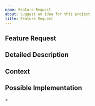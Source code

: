 ```yaml
---
name: Feature Request
about: Suggest an idea for this project
title: Feature Request
---
```


<!--- Please note this repository's Issue Tracker is not being watched.
Issues are instead being tracked in our public Jira project:
https://jira.mongodb.org/projects/COMPASS/summary
-->

<!--- Provide a general summary of the issue in the Title above -->

## Feature Request

## Detailed Description
<!--- Provide a detailed description of the change or addition you are proposing -->

## Context
<!--- Why is this change important to you? How would you use it? -->

## Possible Implementation
<!--- Optional: suggest an idea for implementing addition or change -->>
